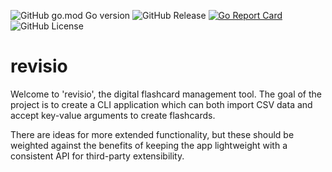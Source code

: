 ![GitHub go.mod Go version](https://img.shields.io/github/go-mod/go-version/reuben-emmens/revisio) ![GitHub Release](https://img.shields.io/github/v/tag/reuben-emmens/revisio) [![Go Report Card](https://goreportcard.com/badge/github.com/reuben-emmens/revisio)](https://goreportcard.com/report/github.com/reuben-emmens/revisio) ![GitHub License](https://img.shields.io/github/license/reuben-emmens/revisio)

# revisio

Welcome to 'revisio', the digital flashcard management tool. The goal of the project is to create a CLI application which can both import CSV data and accept key-value arguments to create flashcards.

There are ideas for more extended functionality, but these should be weighted against the benefits of keeping the app lightweight with a consistent API for third-party extensibility.
